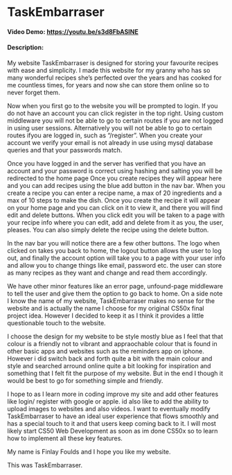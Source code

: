 # TaskEmbarraser
#### Video Demo: https://youtu.be/s3d8FbASINE
#### Description:
My website TaskEmbarraser is designed for storing your favourite recipes with ease and
simplicity. I made this website for my granny who has so many wonderful recipes she’s
perfected over the years and has cooked for me countless times, for years and now she
can store them online so to never forget them.

Now when you first go to the website you will be prompted to login. If you do not have
an account you can click register in the top right. Using custom middleware you will
not be able to go to certain routes if you are not logged in using user sessions.
Alternatively you will not be able to go to certain routes ifyou are logged in, such as
“/register”. When you create your account we verify your email is not already in use
using mysql database queries and that your passwords match.

Once you have logged in and the server has verified that you have an account and your
password is correct using hashing and salting you will be redirected to the home page
Once you create recipes they will appear here and you can add recipes using the blue
add button in the nav bar. When you create a recipe you can enter a recipe name, a max
of 20 ingredients and a max of 10 steps to make the dish. Once you create the recipe it
will appear on your home page and you can click on it to view it, and there you will
find edit and delete buttons. When you click edit you will be taken to a page with your
recipe info where you can edit, add and delete from it as you, the user, pleases. You
can also simply delete the recipe using the delete button.

In the nav bar you will notice there are a few other buttons. The logo when clicked on
takes you back to home, the logout button allows the user to log out, and finally the
account option will take you to a page with your user info and allow you to change
things like email, password etc. the user can store as many recipes as they want and
change and read them accordingly.

We have other minor features like an error page, unfound-page middleware to tell the
user and give them the option to go back to home. On a side note I know the name of my
website, TaskEmbarraser makes no sense for the website and is actually the name I
choose for my original CS50x final project idea. However I decided to keep it as I
think it provides a little questionable touch to the website.

I choose the design for my website to be style mostly blue as I feel that that colour
is a friendly not to vibrant and appraochable colour that is found in other basic apps
and websites such as the reminders app on iphone. However i did switch back and forth
quite a bit with the main colour and style and searched arround online quite a bit
looking for inspiration and something that I felt fit the purpose of my website. But in
the end I though it would be best to go for something simple and friendly.

I hope to as I learn more in coding improve my site and add other features like login/
register with google or apple. id also like to add the ability to upload images to
websites and also videos. I want to eventually modify TaskEmbarraser to have an ideal
user experience that flows smoothly and has a special touch to it and that users keep
coming back to it. I will most likely start CS50 Web Development as soon as im done
CS50x so to learn how to implement all these key features.

My name is Finlay Foulds and I hope you like my website.

This was TaskEmbarraser.